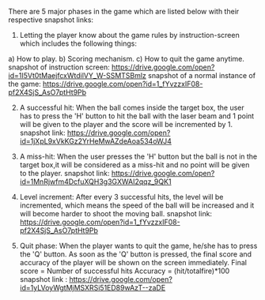There are 5 major phases in the game which are listed below with their respective snapshot links:

   1) Letting the player know about the game rules by instruction-screen which includes the following things:

   a) How to play.
   b) Scoring mechanism.
   c) How to quit the game anytime.
    snapshot of instruction screen: https://drive.google.com/open?id=1I5Vt0tMaejfcxWtdilVY_W-SSMTSBmlz
    snapshot of a normal instance of the game: https://drive.google.com/open?id=1_fYvzzxIF08-pf2X4SjS_AsO7ptHt9Pb

   2) A successful hit: When the ball comes inside the target box, the user has to press the 'H' button to hit the ball with the laser beam and 1 point will be given to the player and the score will be incremented by 1.
    snapshot link: https://drive.google.com/open?id=1jXpL9xVkKGz2YrHeMwAZdeAoa534oWJ4

   3) A miss-hit: When the user presses the 'H' button but the ball is not in the target box,it will be considered as a miss-hit and no point will be given to the player.
    snapshot link: https://drive.google.com/open?id=1MnRjwfm4DcfuXQH3g3GXWAI2qqz_9QK1

   4) Level increment: After every 3 successful hits, the level will be incremented, which means the speed of the ball will be increased and it will become harder to shoot the moving ball.
    snapshot link: https://drive.google.com/open?id=1_fYvzzxIF08-pf2X4SjS_AsO7ptHt9Pb

   5) Quit phase: When the player wants to quit the game, he/she has to press the 'Q' button. As soon as the 'Q' button is pressed, the final score and accuracy of the player will be shown on the screen immediately.
    Final score = Number of successful hits
    Accuracy = (hit/totalfire)*100
    snapshot link : https://drive.google.com/open?id=1yLVoyWgtMjMSXRSi51ED89wAzT--zaDE
